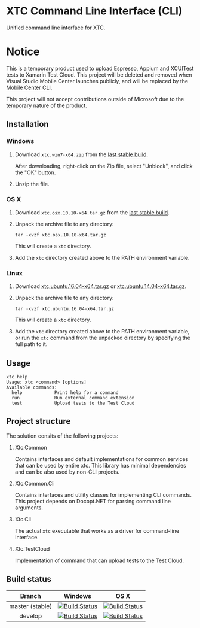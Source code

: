 # XTC Command Line Interface (CLI)

Unified command line interface for XTC.

# Notice

This is a temporary product used to upload Espresso, Appium and XCUITest tests to Xamarin Test Cloud. This project will be deleted and removed when Visual Studio Mobile Center launches publicly, and will be replaced by the [Mobile Center CLI](https://github.com/Microsoft/mobile-center-cli).

This project will not accept contributions outside of Microsoft due to the temporary nature of the product.

## Installation

### Windows

1. Download ```xtc.win7-x64.zip``` from the [last stable build](http://calabash-ci.xyz/jenkins/view/Uploader/job/Uploader%20master/lastSuccessfulBuild/artifact/publish/Release/xtc.win7-x64.zip).

   After downloading, right-click on the Zip file, select "Unblock", and click the "OK" button.
2. Unzip the file.

### OS X
1. Download ```xtc.osx.10.10-x64.tar.gz``` from the [last stable build](http://calabash-ci.xyz/jenkins/view/Uploader/job/Uploader%20master/lastSuccessfulBuild/artifact/publish/Release/xtc.osx.10.10-x64.tar.gz).

2. Unpack the archive file to any directory:

   ```tar -xvzf xtc.osx.10.10-x64.tar.gz```

   This will create a `xtc` directory.

3. Add the `xtc` directory created above to the PATH environment variable.

### Linux
1. Download [xtc.ubuntu.16.04-x64.tar.gz](http://calabash-ci.xyz/jenkins/view/Uploader/job/Uploader%20master/lastSuccessfulBuild/artifact/publish/Release/xtc.ubuntu.16.04-x64.tar.gz) or [xtc.ubuntu.14.04-x64.tar.gz](http://calabash-ci.xyz/jenkins/view/Uploader/job/Uploader%20master/lastSuccessfulBuild/artifact/publish/Release/xtc.ubuntu.14.04-x64.tar.gz).

2. Unpack the archive file to any directory:

   ```tar -xvzf xtc.ubuntu.16.04-x64.tar.gz```

   This will create a `xtc` directory.

3. Add the `xtc` directory created above to the PATH environment variable, or run the `xtc` command from the unpacked directory by specifying the full path to it.

## Usage
```
xtc help
Usage: xtc <command> [options]
Available commands:
  help            Print help for a command
  run             Run external command extension
  test            Upload tests to the Test Cloud
```

## Project structure
The solution consits of the following projects:

1. Xtc.Common

   Contains interfaces and default implementations for common services that can be used
   by entire xtc. This library has minimal dependencies and can be also used by non-CLI projects.

2. Xtc.Common.Cli

   Contains interfaces and utility classes for implementing CLI commands. This
   project depends on Docopt.NET for parsing command line arguments.

3. Xtc.Cli

   The actual `xtc` executable that works as a driver for command-line interface.

4. Xtc.TestCloud

   Implementation of command that can upload tests to the Test Cloud.

## Build status

| Branch  | Windows  | OS X      |
|:-------:|:--------:|:--------:|
| master (stable) | [![Build Status](http://xtc-jenkins.xamdev.com/view/Uploader/job/Uploader%20master/badge/icon)](http://xtc-jenkins.xamdev.com/view/Uploader/job/Uploader%20master/) | [![Build Status](http://calabash-ci.xyz:8080/view/Uploader/job/Uploader%20master/badge/icon)](http://calabash-ci.xyz:8080/view/Uploader/job/Uploader%20master/) |
| develop | [![Build Status](http://xtc-jenkins.xamdev.com/view/Uploader/job/Uploader%20develop/badge/icon)](http://xtc-jenkins.xamdev.com/view/Uploader/job/Uploader%20develop/)     | [![Build Status](http://calabash-ci.xyz/jenkins/view/Uploader/job/Uploader%20develop/badge/icon)](http://calabash-ci.xyz/jenkins/view/Uploader/job/Uploader%20develop/)     |
